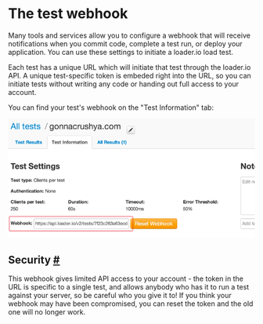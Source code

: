 # The test webhook

Many tools and services allow you to configure a webhook that will receive notifications when you commit code, complete a test run, or deploy your application. You can use these settings to initiate a loader.io load test.

Each test has a unique URL which will initiate that test through the loader.io API. A unique test-specific token is embeded right into the URL, so you can initiate tests without writing any code or handing out full access to your account.

You can find your test's webhook on the "Test Information" tab:

![Test Information](../img/loaderio-webhook.png)

## Security <a href="#security" id="security" class="mark">#</a>

This webhook gives limited API access to your account - the token in the URL is specific to a single test, and allows anybody who has it to run a test against your server, so be careful who you give it to! If you think your webhook may have been compromised, you can reset the token and the old one will no longer work.
